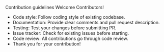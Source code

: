 Contribution guidelines
Welcome Contributors!
- Code style: Follow coding style of existing codebase.
- Documentation: Provide clear comments and pull request description.
- Testing: Test your changes before submitting PR.
- Issue tracker: Check for existing issues before starting.
- Code review: All contributions go through code review.
- Thank you for your contribution!
